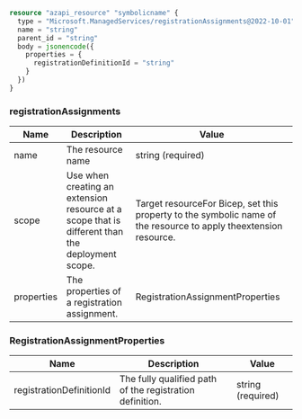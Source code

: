 ```terraform
resource "azapi_resource" "symbolicname" {
  type = "Microsoft.ManagedServices/registrationAssignments@2022-10-01"
  name = "string"
  parent_id = "string"
  body = jsonencode({
    properties = {
      registrationDefinitionId = "string"
    }
  })
}

```

### registrationAssignments

| Name | Description | Value |
|-|-|-|
| name | The resource name | string (required) |
| scope | Use when creating an extension resource at a scope that is different than the deployment scope. | Target resourceFor Bicep, set this property to the symbolic name of the resource to apply theextension resource. |
| properties | The properties of a registration assignment. | RegistrationAssignmentProperties |


### RegistrationAssignmentProperties

| Name | Description | Value |
|-|-|-|
| registrationDefinitionId | The fully qualified path of the registration definition. | string (required) |


